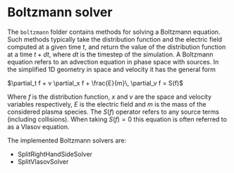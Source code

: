 # Boltzmann solver

The `boltzmann` folder contains methods for solving a Boltzmann equation. Such methods typically take the distribution function and the electric field computed at a given time $t$, and return the value of the distribution function at a time $t+dt$, where $dt$ is the timestep of the simulation. A Boltzmann equation refers to an advection equation in phase space with sources. In the simplified 1D geometry in space and velocity it has the general form 

$`\partial_t f + v \partial_x f + \frac{E}{m}\, \partial_v f = S(f)`$

Where $f$ is the distribution function, $x$ and $v$ are the space and velocity variables respectively, $E$ is the electric field and $m$ is the mass of the considered plasma species. The $S(f)$ operator refers to any source terms (including collisions). When taking $S(f)=0$ this equation is often referred to as a Vlasov equation.

The implemented Boltzmann solvers are: 
- SplitRightHandSideSolver
- SplitVlasovSolver